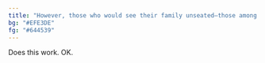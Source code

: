 ```yaml
---
title: "However, those who would see their family unseated—those among whom they now stand—would mark their research as an affront. 'The logic is the logic,' they would say. 'It is known, and it is good.' But they lack imagination. The logic is not simply brute force. It is cunning and guile. It is survival. It is victory born of all that makes a King mighty."
bg: "#EFE3DE"
fg: "#644539"
---
```

Does this work.
OK.
